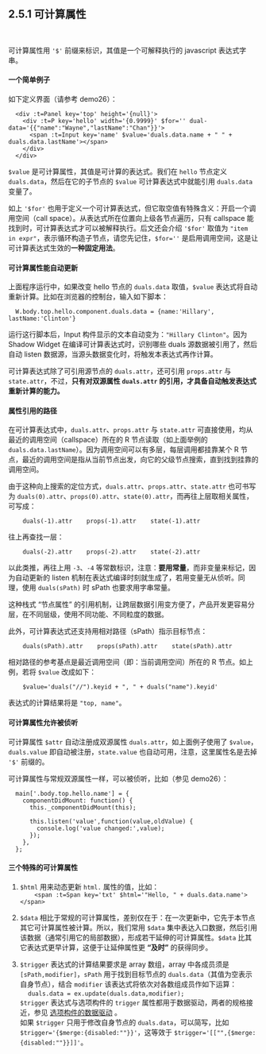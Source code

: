 2.5.1 可计算属性
----------------

&nbsp;

可计算属性用 `'$'` 前缀来标识，其值是一个可解释执行的 javascript 表达式字串。

#### 一个简单例子

如下定义界面（请参考 demo26）：

```
  <div :t=Panel key='top' height='{null}'>
    <div :t=P key='hello' width='{0.9999}' $for='' dual-data='{{"name":"Wayne","lastName":"Chan"}}'>
      <span :t=Input key='name' $value='duals.data.name + " " + duals.data.lastName'></span>
    </div>
  </div>
```

`$value` 是可计算属性，其值是可计算的表达式。我们在 `hello` 节点定义 `duals.data`，然后在它的子节点的 `$value` 可计算表达式中就能引用 `duals.data` 变量了。

如上 `'$for'` 也用于定义一个可计算表达式，但它取空值有特殊含义：开启一个调用空间（call space）。从表达式所在位置向上级各节点遍历，只有 callspace 能找到时，可计算表达式才可以被解释执行。后文还会介绍 `'$for'` 取值为 `"item in expr"`，表示循环构造子节点，请您先记住，`$for=''` 是启用调用空间，这是让可计算表达式生效的**一种固定用法**。

#### 可计算属性能自动更新

上面程序运行中，如果改变 hello 节点的 `duals.data` 取值，`$value` 表达式将自动重新计算。比如在浏览器的控制台，输入如下脚本：

```
  W.body.top.hello.component.duals.data = {name:'Hillary', lastName:'Clinton'}
```

运行这行脚本后，Input 构件显示的文本自动变为：`"Hillary Clinton"`。因为 Shadow Widget 在编译可计算表达式时，识别哪些 duals 源数据被引用了，然后自动 listen 数据源，当源头数据变化时，将触发本表达式再作计算。

可计算表达式除了可引用源节点的 `duals.attr`，还可引用 `props.attr` 与 `state.attr`，不过，**只有对双源属性 `duals.attr` 的引用，才具备自动触发表达式重新计算的能力。**

#### 属性引用的路径

在可计算表达式中，`duals.attr`、`props.attr` 与 `state.attr` 可直接使用，均从最近的调用空间（callspace）所在的 R 节点读取（如上面举例的 `duals.data.lastName`）。因为调用空间可以有多层，每层调用都挂靠某个 R 节点，最近的调用空间是指从当前节点出发，向它的父级节点搜索，直到找到挂靠的调用空间。

由于这种向上搜索的定位方式，`duals.attr`、`props.attr`、`state.attr` 也可书写为 `duals(0).attr`、`props(0).attr`、`state(0).attr`，而再往上层取相关属性，可写成：

```
    duals(-1).attr    props(-1).attr    state(-1).attr
```

往上再查找一层：

```
    duals(-2).attr    props(-2).attr    state(-2).attr
```

以此类推，再往上用 `-3`、`-4` 等常数标识，注意：**要用常量**，而非变量来标记，因为自动更新的 listen 机制在表达式编译时刻就生成了，若用变量无从侦听。同理，使用 `duals(sPath)` 时 sPath 也要求用字串常量。 

这种栈式 “节点属性” 的引用机制，让跨层数据引用变方便了，产品开发更容易分层，在不同层级，使用不同功能、不同粒度的数据。

此外，可计算表达式还支持用相对路径（sPath）指示目标节点：

```
    duals(sPath).attr    props(sPath).attr    state(sPath).attr
```

相对路径的参考基点是最近调用空间（即：当前调用空间）所在的 R 节点。如上例，若将 `$value` 改成如下：

```
    $value='duals("//").keyid + ", " + duals("name").keyid'
```

表达式的计算结果将是 `"top, name"`。

#### 可计算属性允许被侦听

可计算属性 `$attr` 自动注册成双源属性 `duals.attr`，如上面例子使用了 `$value`，`duals.value` 即自动被注册，`state.value` 也自动可用，注意，这里属性名是去掉 `'$'` 前缀的。
 
可计算属性与常规双源属性一样，可以被侦听，比如（参见 demo26）：

```
  main['.body.top.hello.name'] = {
    componentDidMount: function() {
      this._componentDidMount(this);
      
      this.listen('value',function(value,oldValue) {
        console.log('value changed:',value);
      });
    },
  };
```

#### 三个特殊的可计算属性

1. `$html` 用来动态更新 `html.` 属性的值，比如：   
`    <span :t=Span key='txt' $html='"Hello, " + duals.data.name'></span>`

2. `$data` 相比于常规的可计算属性，差别仅在于：在一次更新中，它先于本节点其它可计算属性被计算。所以，我们常用 `$data` 集中表达入口数据，然后引用该数据（通常引用它的局部数据），形成若干延伸的可计算属性。`$data` 比其它表达式更早计算，这便于让延伸属性更 **“及时”** 的获得同步。

3. `$trigger` 表达式的计算结果要求是 array 数组，array 中各成员须是 `[sPath,modifier]`，`sPath` 用于找到目标节点的 `duals.data`（其值为空表示自身节点），结合 `modifier` 该表达式将依次对各数组成员作如下运算：   
&nbsp;&nbsp;&nbsp; `duals.data = ex.update(duals.data,modifier);`   
`$trigger` 表达式与选项构件的 `trigger` 属性都用于数据驱动，两者的规格接近，参见 [选项构件的数据驱动](#2.3.5.) 。   
如果 `$trigger` 只用于修改自身节点的 `duals.data`，可以简写，比如 `$trigger='{$merge:{disabled:""}}'`，这等效于 `$trigger='[["",{$merge:{disabled:""}}]]'`。

&nbsp;

